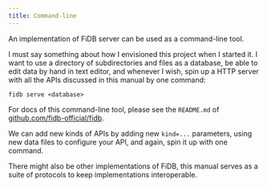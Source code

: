 ```yaml
---
title: Command-line
---
```


An implementation of FiDB server can be used as a command-line tool.

I must say something about how I envisioned this project when I started it.
I want to use a directory of subdirectories and files as a database,
be able to edit data by hand in text editor,
and whenever I wish, spin up a HTTP server
with all the APIs discussed in this manual by one command:

```
fidb serve <database>
```

For docs of this command-line tool,
please see the `README.md` of
[github.com/fidb-official/fidb](https://github.com/fidb-official/fidb).

We can add new kinds of APIs by adding new `kind=...` parameters,
using new data files to configure your API,
and again, spin it up with one command.

There might also be other implementations of FiDB,
this manual serves as a suite of protocols
to keep implementations interoperable.
